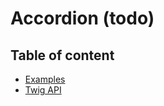 # Accordion (todo) <Badges :texts="badges" />

<script setup>
  import pkg from '@studiometa/ui/molecules/Accordion/package.json';
  const badges = [`v${pkg.version}`, 'Twig', 'JS'];
</script>

## Table of content

- [Examples](./examples.html)
- [Twig API](./twig-api.html)
